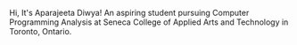 Hi, It's Aparajeeta Diwya!
An aspiring student pursuing Computer Programming Analysis at Seneca College of Applied Arts and Technology in Toronto, Ontario.


